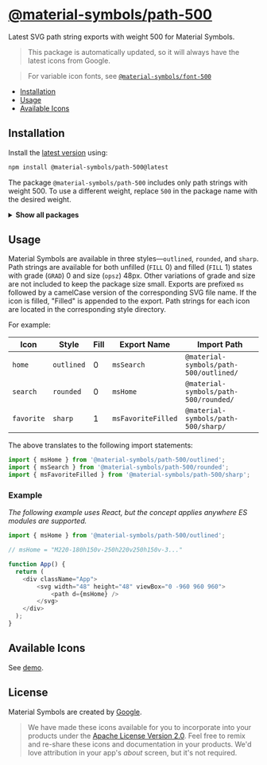 # [@material-symbols/path-500](https://github.com/marella/material-symbols/tree/main/svg/500)

Latest SVG path string exports with weight 500 for Material Symbols.

> This package is automatically updated, so it will always have the latest icons from Google.

> For variable icon fonts, see [`@material-symbols/font-500`](https://www.npmjs.com/package/@material-symbols/font-500)

- [Installation](#installation)
- [Usage](#usage)
- [Available Icons](#available-icons)

## Installation

Install the [latest version][releases] using:

```sh
npm install @material-symbols/path-500@latest
```

The package `@material-symbols/path-500` includes only path strings with weight 500. To use a different weight, replace `500` in the package name with the desired weight.

<details>
<summary><strong>Show all packages</strong></summary><br>

| Package                                                                                  | Weight |
|:-----------------------------------------------------------------------------------------| :----- |
| [`@material-symbols/path-100`](https://www.npmjs.com/package/@material-symbols/path-100) | 100    |
| [`@material-symbols/path-200`](https://www.npmjs.com/package/@material-symbols/path-200) | 200    |
| [`@material-symbols/path-300`](https://www.npmjs.com/package/@material-symbols/path-300) | 300    |
| [`@material-symbols/path-400`](https://www.npmjs.com/package/@material-symbols/path-400) | 400    |
| [`@material-symbols/path-500`](https://www.npmjs.com/package/@material-symbols/path-500) | 500    |
| [`@material-symbols/path-600`](https://www.npmjs.com/package/@material-symbols/path-600) | 600    |
| [`@material-symbols/path-700`](https://www.npmjs.com/package/@material-symbols/path-700) | 700    |

</details>

## Usage

Material Symbols are available in three styles&mdash;`outlined`, `rounded`, and `sharp`. Path strings are available for both unfilled (`FILL` 0) and filled (`FILL` 1) states with grade (`GRAD`) 0 and size (`opsz`) 48px. Other variations of grade and size are not included to keep the package size small. Exports are prefixed `ms` followed by a camelCase version of the corresponding SVG file name. If the icon is filled, "Filled" is appended to the export. Path strings for each icon are located in the corresponding style directory.

For example:

| Icon       | Style      | Fill | Export Name        | Import Path                                   |
|------------|------------|------|--------------------|-----------------------------------------------|
| `home`     | `outlined` | 0    | `msSearch`         | `@material-symbols/path-500/outlined/` |
| `search`   | `rounded`  | 0    | `msHome`           | `@material-symbols/path-500/rounded/`  |
| `favorite` | `sharp`    | 1    | `msFavoriteFilled` | `@material-symbols/path-500/sharp/`    |

The above translates to the following import statements:
```js
import { msHome } from '@material-symbols/path-500/outlined';
import { msSearch } from '@material-symbols/path-500/rounded';
import { msFavoriteFilled } from '@material-symbols/path-500/sharp';
```

### Example

*The following example uses React, but the concept applies anywhere ES modules are supported.*

```js
import { msHome } from '@material-symbols/path-500/outlined';

// msHome = "M220-180h150v-250h220v250h150v-3..."

function App() {
  return (
    <div className="App">
        <svg width="48" height="48" viewBox="0 -960 960 960">
            <path d={msHome} />
        </svg>
    </div>
  );
}
```

## Available Icons

See [demo].

## License

Material Symbols are created by [Google](https://github.com/google/material-design-icons#license).

> We have made these icons available for you to incorporate into your products under the [Apache License Version 2.0][license]. Feel free to remix and re-share these icons and documentation in your products.
We'd love attribution in your app's *about* screen, but it's not required.

[releases]: https://github.com/marella/material-symbols/releases
[license]: https://github.com/marella/material-symbols/blob/main/svg/500/LICENSE
[demo]: https://marella.github.io/material-symbols/demo/
